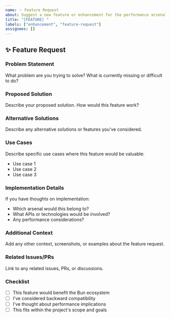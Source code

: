 ```yaml
---
name: ✨ Feature Request
about: Suggest a new feature or enhancement for the performance arsenal
title: "[FEATURE] "
labels: ["enhancement", "feature-request"]
assignees: []
---
```


## ✨ Feature Request

### Problem Statement
What problem are you trying to solve? What is currently missing or difficult to do?

### Proposed Solution
Describe your proposed solution. How would this feature work?

### Alternative Solutions
Describe any alternative solutions or features you've considered.

### Use Cases
Describe specific use cases where this feature would be valuable:
- Use case 1
- Use case 2
- Use case 3

### Implementation Details
If you have thoughts on implementation:
- Which arsenal would this belong to?
- What APIs or technologies would be involved?
- Any performance considerations?

### Additional Context
Add any other context, screenshots, or examples about the feature request.

### Related Issues/PRs
Link to any related issues, PRs, or discussions.

### Checklist
- [ ] This feature would benefit the Bun ecosystem
- [ ] I've considered backward compatibility
- [ ] I've thought about performance implications
- [ ] This fits within the project's scope and goals
